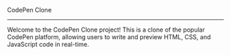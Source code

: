 CodePen Clone
<hr>
Welcome to the CodePen Clone project! This is a clone of the popular CodePen platform, allowing users to write and preview HTML, CSS, and JavaScript code in real-time.
